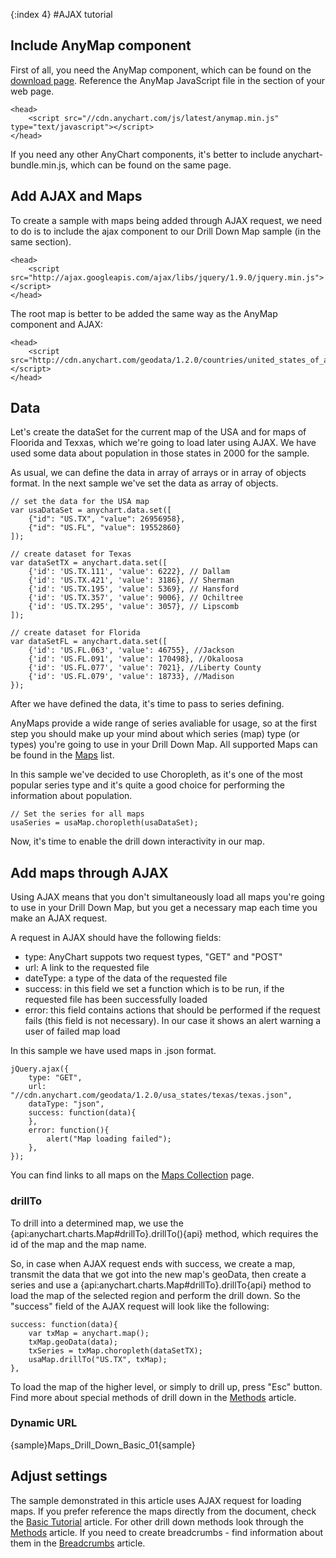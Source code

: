 {:index 4}
#AJAX tutorial



## Include AnyMap component

First of all, you need the AnyMap component, which can be found on the [download page](../Quick_Start/Downloading_AnyChart). Reference the AnyMap JavaScript file in the <head> section of your web page. 

```
<head>
    <script src="//cdn.anychart.com/js/latest/anymap.min.js" type="text/javascript"></script> 
</head>
```

If you need any other AnyChart components, it's better to include anychart-bundle.min.js, which can be found on the same page.


## Add AJAX and Maps


To create a sample with maps being added through AJAX request, we need to do is to include the ajax component to our Drill Down Map sample (in the same <head> section). 

```
<head>
	<script src="http://ajax.googleapis.com/ajax/libs/jquery/1.9.0/jquery.min.js"></script>
</head>
```

The root map is better to be added the same way as the AnyMap component and AJAX:

```
<head>
	<script src="http://cdn.anychart.com/geodata/1.2.0/countries/united_states_of_america/united_states_of_america.js"></script>
</head>
```


## Data

Let's create the dataSet for the current map of the USA and for maps of Floorida and Texxas, which we're going to load later using AJAX.
We have used some data about population in those states in 2000 for the sample.

As usual, we can define the data in array of arrays or in array of objects format. In the next sample we've set the data as array of objects.

``` 
// set the data for the USA map
var usaDataSet = anychart.data.set([
    {"id": "US.TX", "value": 26956958},
    {"id": "US.FL", "value": 19552860}
]);

// create dataset for Texas
var dataSetTX = anychart.data.set([
    {'id': 'US.TX.111', 'value': 6222}, // Dallam
    {'id': 'US.TX.421', 'value': 3186}, // Sherman
    {'id': 'US.TX.195', 'value': 5369}, // Hansford
    {'id': 'US.TX.357', 'value': 9006}, // Ochiltree
    {'id': 'US.TX.295', 'value': 3057}, // Lipscomb
]);

// create dataset for Florida 
var dataSetFL = anychart.data.set([
    {'id': 'US.FL.063', 'value': 46755}, //Jackson
    {'id': 'US.FL.091', 'value': 170498}, //Okaloosa
    {'id': 'US.FL.077', 'value': 7021}, //Liberty County
    {'id': 'US.FL.079', 'value': 18733}, //Madison
});
```

After we have defined the data, it's time to pass to series defining.

AnyMaps provide a wide range of series avaliable for usage, so at the first step you should make up your mind about which series (map) type (or types) you're going to use in your Drill Down Map. All supported Maps can be found in the [Maps](../Maps_List) list.

In this sample we've decided to use Choropleth, as it's one of the most popular series type and it's quite a good choice for performing the information about population.

```
// Set the series for all maps
usaSeries = usaMap.choropleth(usaDataSet);
```

Now, it's time to enable the drill down interactivity in our map.


## Add maps through AJAX

Using AJAX means that you don't simultaneously load all maps you're going to use in your Drill Down Map, but you get a necessary map each time you make an AJAX request. 

A request in AJAX should have the following fields:
 - type: AnyChart suppots two request types, "GET" and "POST"
 - url: A link to the requested file
 - dateType: a type of the data of the requested file
 - success: in this field we set a function which is to be run, if the requested file has been successfully loaded
 - error: this field contains actions that should be performed if the request fails (this field is not necessary). In our case it shows an alert warning a user of failed map load

 In this sample we have used maps in .json format.

```
jQuery.ajax({
    type: "GET", 
    url: "//cdn.anychart.com/geodata/1.2.0/usa_states/texas/texas.json", 
    dataType: "json",
    success: function(data){
    },
    error: function(){
    	alert("Map loading failed");
    },
});
```

You can find links to all maps on the <a href="http://cdn.anychart.com/#map-collection">Maps Collection</a> page.


### drillTo

To drill into a determined map, we use the {api:anychart.charts.Map#drillTo}.drillTo(){api} method, which requires the id of the map and the map name. 

So, in case when AJAX request ends with success, we create a map, transmit the data that we got into the new map's geoData, then create a series and use a {api:anychart.charts.Map#drillTo}.drillTo{api} method to load the map of the selected region and perform the drill down. So the "success" field of the AJAX request will look like the following:

```
success: function(data){
    var txMap = anychart.map();
    txMap.geoData(data);
    txSeries = txMap.choropleth(dataSetTX); 
    usaMap.drillTo("US.TX", txMap);  
}, 
```

To load the map of the higher level, or simply to drill up, press "Esc" button. Find more about special methods of drill down in the [Methods](Methods) article.


### Dynamic URL



{sample}Maps\_Drill\_Down\_Basic\_01{sample}


## Adjust settings

The sample demonstrated in this article uses AJAX request for loading maps. If you prefer reference the maps directly from the document, check the [Basic Tutorial](Basic_Tutorial) article. For other drill down methods look through the [Methods](Methods) article. If you need to create breadcrumbs - find information about them in the [Breadcrumbs](Breadcrumbs) article.
